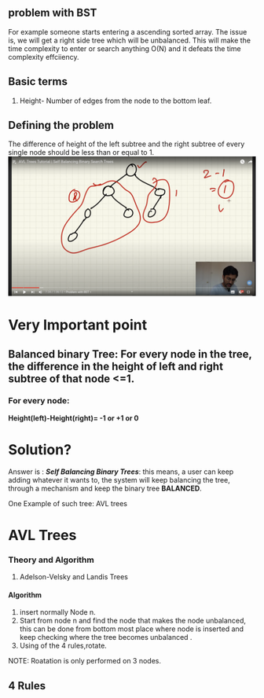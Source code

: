 ## problem with BST
For example someone starts entering a ascending sorted array.
The issue is, we will get a right side tree which will be unbalanced.
This will make the time complexity to enter or search anything O(N) and it defeats the time complexity effciiency.

## Basic terms
1. Height- Number of edges from the node to the bottom leaf.
## Defining the problem
The difference of height of the left subtree and the right subtree of every single node should be less than or equal to 1.
![1.png](1.png)


# Very Important point
## Balanced binary Tree: For every node in the tree, the difference in the height of left and right subtree of that node <=1.
### For every node:
**Height(left)-Height(right)= -1 or +1 or 0**

# Solution?
Answer is : _**Self Balancing Binary Trees**_: this means, a user can keep adding whatever it wants to, the system will keep balancing the tree, through a mechanism and keep the binary tree **BALANCED**.

One Example of such tree: AVL trees


# AVL Trees
### Theory and Algorithm
1. Adelson-Velsky and Landis Trees

#### Algorithm
1. insert normally Node n.
2. Start from node n and find the  node that makes the node unbalanced, this can be done from bottom most place where node is inserted and keep checking where the tree becomes unbalanced .
3. Using of the 4 rules,rotate.

NOTE: Roatation is only performed on 3 nodes.
## 4 Rules

